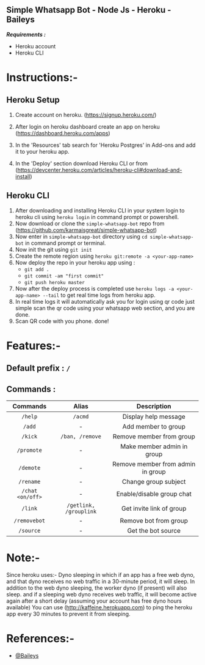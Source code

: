 
## Simple Whatsapp Bot - Node Js - Heroku - Baileys

**_Requirements :_**

- Heroku account
- Heroku CLI

# Instructions:-

## Heroku Setup

1. Create account on heroku. (https://signup.heroku.com/)

2. After login on heroku dashboard create an app on heroku (https://dashboard.heroku.com/apps)

3. In the 'Resources' tab search for 'Heroku Postgres' in Add-ons and add it to your heroku app. 

4. In the 'Deploy' section download Heroku CLI or from (https://devcenter.heroku.com/articles/heroku-cli#download-and-install)

## Heroku CLI

1. After downloading and installing Heroku CLI in your system login to heroku cli using `heroku login` in command prompt or powershell.
2. Now download or clone the `simple-whatsapp-bot` repo from (https://github.com/karmaisgreat/simple-whatsapp-bot) 
3. Now enter in `simple-whatsapp-bot` directory using `cd simple-whatsapp-bot` in command prompt or terminal.
4. Now init the git using `git init`
5. Create the remote region using `heroku git:remote -a <your-app-name>`
6. Now deploy the repo in your heroku app using :
   - `git add .`
   - `git commit -am "first commit"`
   - `git push heroku master`
7. Now after the deploy process is completed use `heroku logs -a <your-app-name> --tail` to get real time logs from heroku app.
8. In real time logs it will automatically ask you for login using qr code just simple scan the qr code using your whatsapp web section, and you are done.
7. Scan QR code with you phone. done!


# Features:-

## Default prefix : `/`

## Commands :

|  Commands             |       Alias                  |       Description        |
| :--------:            |       :----:                 | :----------------------: |
|   `/help`             |       `/acmd`                |  Display help message    |
|    `/add`             |       -                      |    Add member to group    |
|   `/kick`             |       `/ban, /remove`        |   Remove member from group    |
|  `/promote`           |       -                      |  Make member admin in group  |
|  `/demote`            |       -                      |  Remove member from admin in group |
|  `/rename`            |       -                      |  Change group subject |
|   `/chat <on/off>`    |       -                      |  Enable/disable group chat |
|   `/link`             |       `/getlink, /grouplink` |  Get invite link of group |
| `/removebot`          |       -                      | Remove bot from group |
| `/source`          |       -                      | Get the bot source |


# Note:-
   Since heroku uses:- Dyno sleeping in which if an app has a free web dyno, and that dyno receives no web traffic in a 30-minute period, it will sleep. In addition to the web dyno sleeping, the worker dyno (if present) will also sleep. and if a sleeping web dyno receives web traffic, it will become active again after a short delay (assuming your account has free dyno hours available)
   You can use (http://kaffeine.herokuapp.com) to ping the heroku app every 30 minutes to prevent it from sleeping.
   


# References:-

- [@Baileys](https://github.com/adiwajshing/Baileys)
